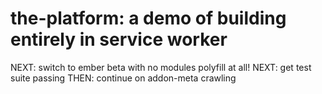 # the-platform: a demo of building entirely in service worker

NEXT: switch to ember beta with no modules polyfill at all!
NEXT: get test suite passing
THEN: continue on addon-meta crawling
